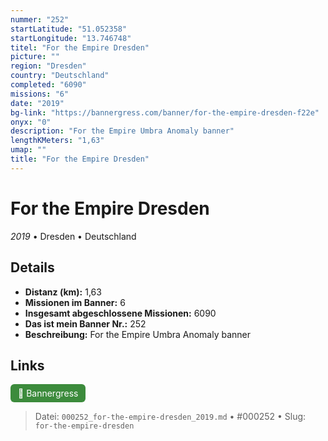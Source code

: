 ```yaml
---
nummer: "252"
startLatitude: "51.052358"
startLongitude: "13.746748"
titel: "For the Empire Dresden"
picture: ""
region: "Dresden"
country: "Deutschland"
completed: "6090"
missions: "6"
date: "2019"
bg-link: "https://bannergress.com/banner/for-the-empire-dresden-f22e"
onyx: "0"
description: "For the Empire Umbra Anomaly banner"
lengthKMeters: "1,63"
umap: ""
title: "For the Empire Dresden"
---
```

# For the Empire Dresden

*2019* • Dresden • Deutschland



## Details
- **Distanz (km):** 1,63
- **Missionen im Banner:** 6
- **Insgesamt abgeschlossene Missionen:** 6090
- **Das ist mein Banner Nr.:** 252
- **Beschreibung:** For the Empire Umbra Anomaly banner


## Links
<div style="margin-top: 0.5em;">
<a href="https://bannergress.com/banner/for-the-empire-dresden-f22e" target="_blank" style="display:inline-block;margin-right:8px;padding:6px 12px;background-color:#3c8b3c;color:white;text-decoration:none;border-radius:6px;">🔗 Bannergress</a>

</div>


> Datei: `000252_for-the-empire-dresden_2019.md` • #000252 • Slug: `for-the-empire-dresden`
